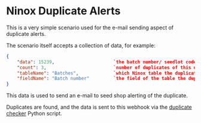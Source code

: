 # Ninox Duplicate Alerts

This is a very simple scenario used for the e-mail sending aspect of duplicate alerts.

The scenario itself accepts a collection of data, for example:

```json
{
    "data": 15239,                      `the batch number/ seedlot code/ order number`
    "count": 3,                         `number of duplicates of this data`
    "tableName": "Batches",             `which Ninox table the duplicate was found in`
    "fieldName": "Batch number"         `the field of the table the duplicate was found in
}
```

This data is used to send an e-mail to seed shop alerting of the duplicate.

Duplicates are found, and the data is sent to this webhook via the [duplicate checker](../systemTasks/pythonScripts/dupesChecker.md) Python script.
